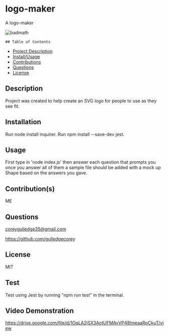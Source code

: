 # logo-maker
A logo-maker

![badmath](https://img.shields.io/github/languages/top/lernantino/badmath)

    ## Table of Contents
- [Project Description](#Description)
- [Install/Usage](#Installation)
- [Contributions](#Contributions)
- [Questions](#Questions)
- [License](#License)

## Description
Project was created to help create an SVG logo for people to use as they see fit.

## Installation
Run node install inquirer.
Run npm install --save-dev jest.

## Usage
First type in 'node index.js' then answer each question that prompts you once you answer all of them a sample file should be added with a mock up Shape based on the answers you gave.

## Contribution(s)
ME

## Questions
coreygulledge35@gmail.com

https://github.com/gulledgecorey

## License
MIT

## Test
Test using Jest by running "npm run test" in the terminal.

## Video Demonstration
https://drive.google.com/file/d/1OqLA2jSX3AotUFMAvVP48lmeaaRpCkuT/view
